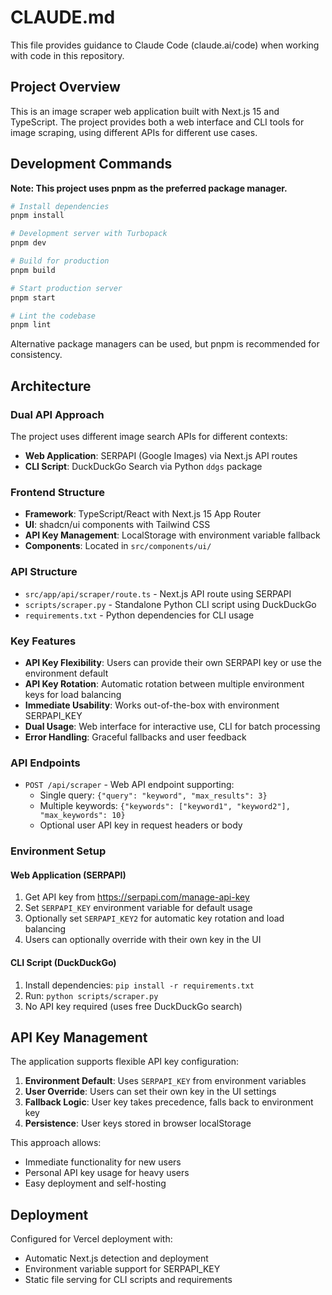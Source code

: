 # CLAUDE.md

This file provides guidance to Claude Code (claude.ai/code) when working with code in this repository.

## Project Overview

This is an image scraper web application built with Next.js 15 and TypeScript. The project provides both a web interface and CLI tools for image scraping, using different APIs for different use cases.

## Development Commands

**Note: This project uses pnpm as the preferred package manager.**

```bash
# Install dependencies
pnpm install

# Development server with Turbopack
pnpm dev

# Build for production
pnpm build

# Start production server
pnpm start

# Lint the codebase
pnpm lint
```

Alternative package managers can be used, but pnpm is recommended for consistency.

## Architecture

### Dual API Approach
The project uses different image search APIs for different contexts:
- **Web Application**: SERPAPI (Google Images) via Next.js API routes
- **CLI Script**: DuckDuckGo Search via Python `ddgs` package

### Frontend Structure
- **Framework**: TypeScript/React with Next.js 15 App Router
- **UI**: shadcn/ui components with Tailwind CSS
- **API Key Management**: LocalStorage with environment variable fallback
- **Components**: Located in `src/components/ui/`

### API Structure
- `src/app/api/scraper/route.ts` - Next.js API route using SERPAPI
- `scripts/scraper.py` - Standalone Python CLI script using DuckDuckGo
- `requirements.txt` - Python dependencies for CLI usage

### Key Features
- **API Key Flexibility**: Users can provide their own SERPAPI key or use the environment default
- **API Key Rotation**: Automatic rotation between multiple environment keys for load balancing
- **Immediate Usability**: Works out-of-the-box with environment SERPAPI_KEY
- **Dual Usage**: Web interface for interactive use, CLI for batch processing
- **Error Handling**: Graceful fallbacks and user feedback

### API Endpoints
- `POST /api/scraper` - Web API endpoint supporting:
  - Single query: `{"query": "keyword", "max_results": 3}`
  - Multiple keywords: `{"keywords": ["keyword1", "keyword2"], "max_keywords": 10}`
  - Optional user API key in request headers or body

### Environment Setup

#### Web Application (SERPAPI)
1. Get API key from https://serpapi.com/manage-api-key
2. Set `SERPAPI_KEY` environment variable for default usage
3. Optionally set `SERPAPI_KEY2` for automatic key rotation and load balancing
4. Users can optionally override with their own key in the UI

#### CLI Script (DuckDuckGo)
1. Install dependencies: `pip install -r requirements.txt`
2. Run: `python scripts/scraper.py`
3. No API key required (uses free DuckDuckGo search)

## API Key Management

The application supports flexible API key configuration:

1. **Environment Default**: Uses `SERPAPI_KEY` from environment variables
2. **User Override**: Users can set their own key in the UI settings
3. **Fallback Logic**: User key takes precedence, falls back to environment key
4. **Persistence**: User keys stored in browser localStorage

This approach allows:
- Immediate functionality for new users
- Personal API key usage for heavy users
- Easy deployment and self-hosting

## Deployment

Configured for Vercel deployment with:
- Automatic Next.js detection and deployment
- Environment variable support for SERPAPI_KEY
- Static file serving for CLI scripts and requirements